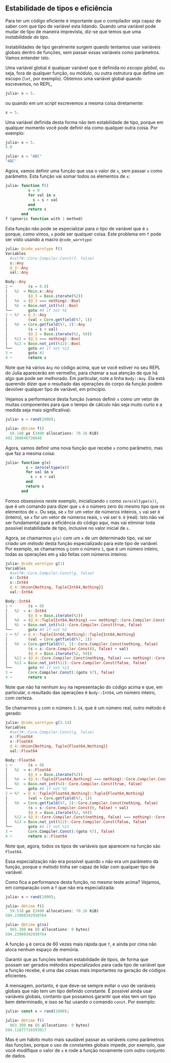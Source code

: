
## Estabilidade de tipos e eficiência

Para ter um código eficiente é importante que o compilador seja capaz de
saber com que tipo de variável esta lidando. Quando uma variável pode
mudar de tipo de maneira imprevista, diz-se que temos que uma
*instabilidade de tipo*. 

Instabilidades de tipo geralmente surgem quando tentamos usar variáveis
globais dentro de funções, sem passar essas variáveis como parâmetros.
Vamos entender isto. 

Uma variável global é qualquer variável que é definida no *escopo
global*, ou seja, fora de qualquer função, ou módulo, ou outra estrutura
que define um escopo (`let`, por exemplo). Obtemos uma variável global
quando escrevemos, no REPL,

```julia
julia> x = 5. 
```

ou quando em um *script* escrevemos a mesma coisa diretamente:

```julia
x = 5.
```

Uma variável definida desta forma não tem estabilidade de tipo, porque
em qualquer momento você pode definir ela como qualquer outra coisa. Por
exemplo:

```julia
julia> x = 5.
5.0

julia> x = "ABC"
"ABC"

```

Agora, vamos definir uma função que usa o valor de `x`, sem passar `x`
como parâmetro. Esta função vai somar todos os elementos de `x`:

```julia
julia> function f()
          s = 0
          for val in x
            s = s + val
          end
          return s
       end
f (generic function with 1 method)

```

Esta função não pode se especializar para o tipo de variável que é `x`
porque, como vimos, `x` pode ser qualquer coisa. Este problema em `f`
pode ser visto usando a macro `@code_warntype`:

```julia
julia> @code_warntype f()
Variables
  #self#::Core.Compiler.Const(f, false)
  s::Any
  @_3::Any
  val::Any

Body::Any
1 ─       (s = 0.0)
│   %2  = Main.x::Any
│         (@_3 = Base.iterate(%2))
│   %4  = (@_3 === nothing)::Bool
│   %5  = Base.not_int(%4)::Bool
└──       goto #4 if not %5
2 ┄ %7  = @_3::Any
│         (val = Core.getfield(%7, 1))
│   %9  = Core.getfield(%7, 2)::Any
│         (s = s + val)
│         (@_3 = Base.iterate(%2, %9))
│   %12 = (@_3 === nothing)::Bool
│   %13 = Base.not_int(%12)::Bool
└──       goto #4 if not %13
3 ─       goto #2
4 ┄       return s


```

Note que há vários `Any` no código acima, que se você estiver no seu
REPL do Julia aparecerão em vermelho, para chamar a sua atenção de que
há algo que pode ser melhorado. Em particular, note a linha `Body::Any`.
Ela está querendo dizer que o resultado das operações do corpo da função
podem devolver qualquer tipo de variável, em princípio.

Vejamos a performance desta função (vamos definir `x` como um vetor de
muitas componentes para que o tempo de cálculo não seja muito curto e a
medida seja mais significativa):

```julia
julia> x = rand(1000);

julia> @btime f()
  60.148 μs (3490 allocations: 70.16 KiB)
492.360646736646

```

Agora, vamos definir uma nova função que recebe `x` como parâmetro, mas
que faz a mesma coisa:

```julia
julia> function g(x)
         s = zero(eltype(x))
         for val in x
           s = s + val
         end
         return s
       end

```

Fomos obsessivos neste exemplo, inicializando `s` como
`zero(eltype(x))`, que é um comando para dizer que `s` é o número zero
do mesmo tipo que os elementos de `x`. Ou seja, se `x` for um vetor de
números inteiros, `s` vai ser `0` (inteiro), se `x` for um vetor de
números reais, `s` vai ser `0.0` (real). Isto não vai ser fundamental
para a eficiência do código aqui, mas vai eliminar toda possível
instabilidade de tipo, inclusive no valor inicial de `s`. 

Agora, se chamarmos `g(x)` com um `x` de um determinado tipo, vai ser
criado um *método* desta função especializado para este tipo de
variável. Por exemplo, se chamarmos `g` com o número `1`, que é um
número inteiro, todas as operações em `g` são feitas com números
inteiros:

```julia
julia> @code_warntype g(1)
Variables
  #self#::Core.Compiler.Const(g, false)
  x::Int64
  s::Int64
  @_4::Union{Nothing, Tuple{Int64,Nothing}}
  val::Int64

Body::Int64
1 ─       (s = 0)
│   %2  = x::Int64
│         (@_4 = Base.iterate(%2))
│   %4  = (@_4::Tuple{Int64,Nothing} === nothing)::Core.Compiler.Const(false, false)
│   %5  = Base.not_int(%4)::Core.Compiler.Const(true, false)
└──       goto #4 if not %5
2 ─ %7  = @_4::Tuple{Int64,Nothing}::Tuple{Int64,Nothing}
│         (val = Core.getfield(%7, 1))
│   %9  = Core.getfield(%7, 2)::Core.Compiler.Const(nothing, false)
│         (s = s::Core.Compiler.Const(0, false) + val)
│         (@_4 = Base.iterate(%2, %9))
│   %12 = (@_4::Core.Compiler.Const(nothing, false) === nothing)::Core.Compiler.Const(true, false)
│   %13 = Base.not_int(%12)::Core.Compiler.Const(false, false)
└──       goto #4 if not %13
3 ─       Core.Compiler.Const(:(goto %7), false)
4 ┄       return s

```

Note que não há nenhum `Any` na representação do código acima e que, em
particular, o resultado das operações é `Body::Int64`, um número inteiro,
com certeza.

Se
chamarmos `g` com o número `3.14`, que é um número real, outro método é
gerado:

```julia
julia> @code_warntype g(3.14)
Variables
  #self#::Core.Compiler.Const(g, false)
  x::Float64
  s::Float64
  @_4::Union{Nothing, Tuple{Float64,Nothing}}
  val::Float64

Body::Float64
1 ─       (s = 0)
│   %2  = x::Float64
│         (@_4 = Base.iterate(%2))
│   %4  = (@_4::Tuple{Float64,Nothing} === nothing)::Core.Compiler.Const(false, false)
│   %5  = Base.not_int(%4)::Core.Compiler.Const(true, false)
└──       goto #4 if not %5
2 ─ %7  = @_4::Tuple{Float64,Nothing}::Tuple{Float64,Nothing}
│         (val = Core.getfield(%7, 1))
│   %9  = Core.getfield(%7, 2)::Core.Compiler.Const(nothing, false)
│         (s = s::Core.Compiler.Const(0, false) + val)
│         (@_4 = Base.iterate(%2, %9))
│   %12 = (@_4::Core.Compiler.Const(nothing, false) === nothing)::Core.Compiler.Const(true, false)
│   %13 = Base.not_int(%12)::Core.Compiler.Const(false, false)
└──       goto #4 if not %13
3 ─       Core.Compiler.Const(:(goto %7), false)
4 ┄       return s::Float64

```

Note que, agora, todos os tipos de variáveis que aparecem na função são
`Float64`.

Essa especialização não era possível quando `x` não era um parâmetro da
função, porque o *método* tinha ser capaz de lidar com qualquer tipo de
variável. 

Como fica a performance desta função, no mesmo teste acima? Vejamos, em
comparação com a `f` que não era especializada:

```julia
julia> x = rand(1000);

julia> @btime f()
  59.518 μs (3490 allocations: 70.16 KiB)
504.23960342930764

julia> @btime g($x)
  965.300 ns (0 allocations: 0 bytes)
504.23960342930764

```

A função `g` é cerca de 60 vezes mais rápida que `f`, e ainda por cima
não aloca nenhum espaço de memória.

Garantir que as funções tenham estabilidade de tipos, de forma que
possam ser gerados métodos especializados para cada tipo de variável que
a função recebe, é uma das coisas mais importantes na geração de códigos
eficientes. 

A mensagem, portanto, é que deve-se sempre evitar o uso de variáveis
globais que não tem um tipo definido constante. É possível ainda usar
variáveis globais, contanto que possamos garantir que elas tem um tipo
bem determinado, e isso se faz usando o comando `const`. Por exemplo: 

```julia
julia> const x = rand(1000);

julia> @btime f()
  963.300 ns (0 allocations: 0 bytes)
504.11877716593017

```

Mas é um hábito muito mais saudável passar as variáveis como parâmetros
das funções, porque o uso de constantes globais impede, por exemplo, que
você modifique o valor de `x` e rode a função novamente com outro
conjunto de dados.

